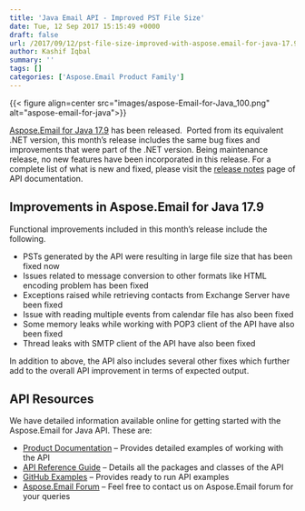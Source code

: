 ```yaml
---
title: 'Java Email API - Improved PST File Size'
date: Tue, 12 Sep 2017 15:15:49 +0000
draft: false
url: /2017/09/12/pst-file-size-improved-with-aspose.email-for-java-17.9/
author: Kashif Iqbal
summary: ''
tags: []
categories: ['Aspose.Email Product Family']
---
```




{{< figure align=center src="images/aspose-Email-for-Java_100.png" alt="aspose-email-for-java">}}


[Aspose.Email for Java 17.9][1] has been released.  Ported from its equivalent .NET version, this month’s release includes the same bug fixes and improvements that were part of the .NET version. Being maintenance release, no new features have been incorporated in this release. For a complete list of what is new and fixed, please visit the [release notes][2] page of API documentation.

## Improvements in Aspose.Email for Java 17.9

Functional improvements included in this month’s release include the following.

*   PSTs generated by the API were resulting in large file size that has been fixed now
*   Issues related to message conversion to other formats like HTML encoding problem has been fixed
*   Exceptions raised while retrieving contacts from Exchange Server have been fixed
*   Issue with reading multiple events from calendar file has also been fixed
*   Some memory leaks while working with POP3 client of the API have also been fixed
*   Thread leaks with SMTP client of the API have also been fixed

In addition to above, the API also includes several other fixes which further add to the overall API improvement in terms of expected output.

## API Resources

We have detailed information available online for getting started with the Aspose.Email for Java API. These are:

*   [Product Documentation][3] – Provides detailed examples of working with the API
*   [API Reference Guide][4] – Details all the packages and classes of the API
*   [GitHub Examples][5] – Provides ready to run API examples
*   [Aspose.Email Forum][6] – Feel free to contact us on Aspose.Email forum for your queries




[1]: https://downloads.aspose.com/email/java
[2]: https://docs.aspose.com/email/java/aspose-email-for-java-17-9-release-notes/
[3]: https://docs.aspose.com/display/emailjava/Home
[4]: http://www.aspose.com/api/java/email
[5]: https://github.com/aspose-email/Aspose.Email-for-Java
[6]: https://forum.aspose.com/c/email




